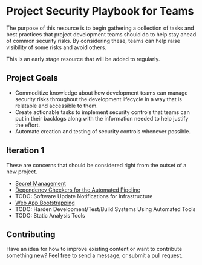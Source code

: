 # Project Security Playbook for Teams

The purpose of this resource is to begin gathering a collection of tasks and
best practices that project development teams should do to help stay ahead of
common security risks. By considering these, teams can help raise visibility of
some risks and avoid others.

This is an early stage resource that will be added to regularly.

## Project Goals

* Commoditize knowledge about how development teams can manage security risks
  throughout the development lifecycle in a way that is relatable and accessible
  to them.
* Create actionable tasks to implement security controls that teams can put in
  their backlogs along with the information needed to help justify the effort.
* Automate creation and testing of security controls whenever possible.

## Iteration 1

These are concerns that should be considered right from the outset of a new
project.

* [Secret Management](tooling/secret-management/README.md)
* [Dependency Checkers for the Automated Pipeline](tooling/dependency-checker/README.md)
* TODO: Software Update Notifications for Infrastructure
* [Web App Bootstrapping](webapps/README.md)
* TODO: Harden Development/Test/Build Systems Using Automated Tools
* TODO: Static Analysis Tools

## Contributing

Have an idea for how to improve existing content or want to contribute something
new? Feel free to send a message, or submit a pull request.
